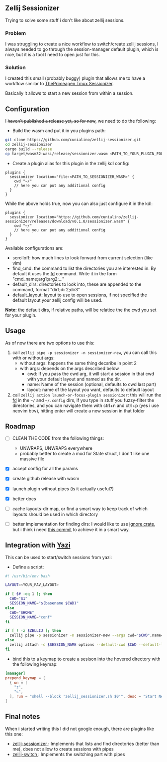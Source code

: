 ## Zellij Sessionizer

Trying to solve some stuff i don't like about zellij sessions.

### Problem

I was struggling to create a nice workflow to switch/create zellij sessions, 
I always needed to go through the session-manager default plugin, which is nice, 
but it is a tool I need to open just for this.

### Solution

I created this small (probably buggy) plugin that allows me to have a workflow similar
to [ThePrimeagen Tmux Sessionizer](https://github.com/ThePrimeagen/.dotfiles/blob/master/bin/.local/scripts/tmux-sessionizer).

Basically it allows to start a new session from within a session.

## Configuration

I ~~haven't published a release yet, so for now~~, we need to do the following: 

- Build the wasm and put it in you plugins path:
```bash
git clone https://github.com/cunialino/zellij-sessionizer.git
cd zellij-sessionizer
cargo build --release
cp target/wasm32-wasi/release/sessionizer.wasm <PATH_TO_YOUR_PLUGIN_FOLDER>
```
- Create a plugin alias for this plugin in the zellij kdl config:
```kdl
plugins {
  sessionizer location="file:<PATH_TO_SESSIONIZER_WASM>" {
    cwd "~/"
    // here you can put any additional config
  }
}
```

While the above holds true, now you can also just configure it in the kdl:

```kdl
plugins {
  sessionizer location="https://github.com/cunialino/zellij-sessionizer/releases/download/v0.1.0/sessionizer.wasm" {
    cwd "~/"
    // here you can put any additional config
  }
}
```

Available configurations are:
- scrolloff: how much lines to look forward from current selection (like vim)
- find_cmd: the command to list the directories you are interested in.
By default it uses the [fd](https://github.com/sharkdp/fd) command.
Write it in the form "cmd_name;arg1;arg2;..."
- default_dirs: directories to look into, these are appended to the command, format "dir1;dir2;dir3"
- default_layout: layout to use to open sessions, if not specified the default layout your zellij config will be used.

**Note:** the default dirs, if relative paths, will be relatice the the cwd you set for your plugin.

## Usage

As of now there are two options to use this:
1. call `zellij pipe -p sessionizer -n sessionizer-new`, you can call this with or without args:
    - without args: happens the same thing decsribe in point 2 
    - with args: depends on the args described below
        - cwd: If you pass the cwd arg, it will start a session in that cwd with your default layout and named as the dir. 
        - name: Name of the session (optional, defaults to cwd last part)
        - layout: name of the layout you want, defaults to default layout
2. call `zellij action launch-or-focus-plugin sessionizer`:
this will run the [fd](https://github.com/sharkdp/fd) in the `~/` and `~/.config` dirs,
if you type in stuff you fuzzy-filter the directories, and you can navigate them with ctrl+n and ctrl+p (yes i use neovim btw),
hitting enter will create a new session in that folder

## Roadmap

- [ ] CLEAN THE CODE from the following things:
    - UNWRAPS, UNWRAPS everywhere
    - probably better to create a mod for State struct, I don't like one massive file
- [x] accept config for all the params
- [x] create github release with wasm
- [x] launch plugin without pipes (is it actually useful?)
- [x] better docs
- [ ] cache layouts-dir map, or find a smart way to keep track of which layouts should be used in which directory
- [ ] better implementation for finding dirs: I would like to use [ignore crate](https://docs.rs/ignore/0.4.23/ignore/), 
but i think i need [this commit](https://github.com/zellij-org/zellij/commit/0c21eae6646d511944a85121433b9443a96c73aa) to 
achieve it in a smart way.


## Integration with [Yazi](https://github.com/sxyazi/yazi)

This can be used to start/switch sessions from yazi:
- Define a script:
```bash
#! /usr/bin/env bash

LAYOUT=<YOUR_FAV_LAYOUT>

if [ $# -eq 1 ]; then 
  CWD="$1"
  SESSION_NAME="$(basename $CWD)"
else
  CWD="$HOME"
  SESSION_NAME="conf"
fi

if [ ! -z $ZELLIJ ]; then
  zellij pipe -p sessionizer -n sessionizer-new --args cwd="$CWD",name="$SESSION_NAME",layout="$LAYOUT"
else
  zellij attach -c $SESSION_NAME options --default-cwd $CWD --default-layout $LAYOUT 
fi
```

- bind this to a keymap to create a sesison into the hovered directory with the following keymap:

```toml
[manager]
prepend_keymap = [
  { on = [
    "z",
    "s",
  ], run = "shell --block 'zellij_sessionizer.sh $0'", desc = "Start New session in selected dir" },
]
```

## Final notes

When i started writing this I did not google enough, there are plugins like this one:
- [ zellij-sessionizer ](https://github.com/laperlej/zellij-sessionizer): Implements that lists and find directories (better than me), does not allow to create sessions with pipes
- [ zellij-switch ](https://github.com/mostafaqanbaryan/zellij-switch): Implements the switching part with pipes
